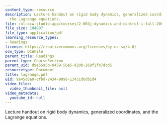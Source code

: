 ```yaml
---
content_type: resource
description: Lecture handout on rigid body dynamics, generalized coordinates, and
  the Lagrange equations.
file: /ol-ocw-studio-app/courses/2-003j-dynamics-and-control-i-fall-2007/9a45c8a9cfbd2434989813431d6db1d4_lagrange.pdf
file_size: 104997
file_type: application/pdf
learning_resource_types:
- Readings
license: https://creativecommons.org/licenses/by-nc-sa/4.0/
ocw_type: OCWFile
parent_title: Readings
parent_type: CourseSection
parent_uid: d9e55a5b-0459-56e5-d20b-269f1fb7dcd5
resourcetype: Document
title: lagrange.pdf
uid: 9a45c8a9-cfbd-2434-9898-13431d6db1d4
video_files:
  video_thumbnail_file: null
video_metadata:
  youtube_id: null
---
```

Lecture handout on rigid body dynamics, generalized coordinates, and the Lagrange equations.